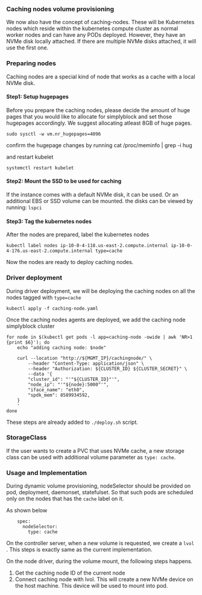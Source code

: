 ### Caching nodes volume provisioning

We now also have the concept of caching-nodes. These will be Kubernetes nodes which reside within the kubernetes compute cluster as normal worker nodes and can have any PODs deployed. However, they have an NVMe disk locally attached. If there are multiple NVMe disks attached, it will use the first one.


### Preparing nodes
Caching nodes are a special kind of node that works as a cache with a local NVMe disk.


#### Step1: Setup hugepages

Before you prepare the caching nodes, please decide the amount of huge pages that you would like to allocate for simplyblock and set those hugepages accordingly. We suggest allocating atleast 8GB of huge pages.

```
sudo sysctl -w vm.nr_hugepages=4096
```

confirm the hugepage changes by running
cat /proc/meminfo | grep -i hug


and restart kubelet
```
systemctl restart kubelet
```

#### Step2: Mount the SSD to be used for caching
If the instance comes with a default NVMe disk, it can be used. Or an additional EBS or SSD volume can be mounted. the disks can be viewed by running: `lspci`


#### Step3: Tag the kubernetes nodes

After the nodes are prepared, label the kubernetes nodes
```
kubectl label nodes ip-10-0-4-118.us-east-2.compute.internal ip-10-0-4-176.us-east-2.compute.internal type=cache
```
Now the nodes are ready to deploy caching nodes.


### Driver deployment

During driver deployment, we will be deploying the caching nodes on all the nodes tagged with `type=cache`
```
kubectl apply -f caching-node.yaml
```

Once the caching nodes agents are deployed, we add the caching node simplyblock cluster

```
for node in $(kubectl get pods -l app=caching-node -owide | awk 'NR>1 {print $6}'); do
	echo "adding caching node: $node"

	curl --location "http://${MGMT_IP}/cachingnode/" \
		--header "Content-Type: application/json" \
		--header "Authorization: ${CLUSTER_ID} ${CLUSTER_SECRET}" \
		--data '{
		"cluster_id": "'"${CLUSTER_ID}"'",
		"node_ip": "'"${node}:5000"'",
		"iface_name": "eth0",
		"spdk_mem": 8589934592,
	}
	'
done
```

These steps are already added to `./deploy.sh` script.


### StorageClass

If the user wants to create a PVC that uses NVMe cache, a new storage class can be used with additional volume parameter as `type: cache`.


### Usage and Implementation

During dynamic volume provisioning, nodeSelector should be provided on pod, deployment, daemonset, statefulset. So that such pods are scheduled only on the nodes that has the `cache` label on it.

As shown below
```
    spec:
      nodeSelector:
        type: cache
```

On the controller server, when a new volume is requested, we create a `lvol` . This steps is exactly same as the current implementation.

On the node driver, during the volume mount, the following steps happens.
1. Get the caching node ID of the current node
2. Connect caching node with lvol. This will create a new NVMe device on the host machine. This device will be used to mount into pod.
